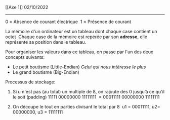 [[Axe 1]]
02/10/2022
****

0 = Absence de courant électrique 
1 = Présence de courant

La mémoire d'un ordinateur est un tableau dont chaque case contient un octet 
Chaque case de la mémoire est repérée par son **adresse**, elle représente sa position dans le tableau.


Pour organiser les valeurs dans ce tableau, on passe par l'un des deux concepts suivants: 
- Le petit boutisme (Little-Endian)
	*Celui qui nous intéresse le plus* 
- Le grand boutisme (Big-Endian)


Processus de stockage: 
1. Si u n'est pas (au total) un multiple de 8, on rajoute des 0 jusqu’à ce qu'il le soit (padding)
	11111 00000000 11111111 
	= 00011111 00000000 11111111 
	
2. On découpe le tout en parties divisant le total par 8 
	u1 = 00011111, u2= 00000000, u3 = 11111111